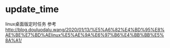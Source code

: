 # update_time
linux桌面版定时任务
参考 http://blog.douluodalu.wang/2020/01/13/%E5%A6%82%E4%BD%95%E8%AE%BE%E7%BD%AElinux%E5%AE%9A%E6%97%B6%E4%BB%BB%E5%8A%A1/
